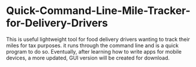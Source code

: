 # Quick-Command-Line-Mile-Tracker-for-Delivery-Drivers
This is useful lightweight tool for food delivery drivers wanting to track their miles for tax purposes. it runs through the command line and is a quick program to do so. Eventually, after learning how to write apps for mobile devices, a more updated, GUI version will be created for download.
